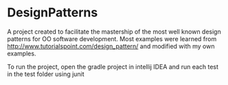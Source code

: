 # DesignPatterns
A project created to facilitate the mastership 
of the most well known design patterns for OO software development.
Most examples were learned from http://www.tutorialspoint.com/design_pattern/ and
modified with my own examples.

To run the project, open the gradle project in intellij IDEA and run each test in
the test folder using junit


